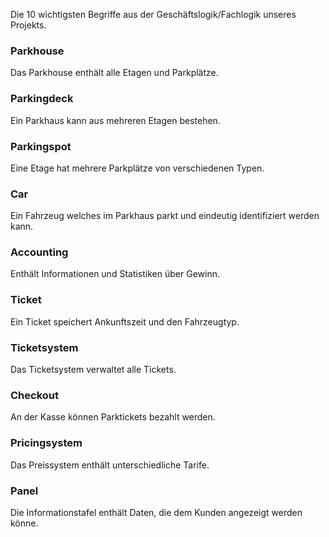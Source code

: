 
Die 10 wichtigsten Begriffe aus der Geschäftslogik/Fachlogik unseres Projekts.

### Parkhouse
Das Parkhouse enthält alle Etagen und Parkplätze.

### Parkingdeck
Ein Parkhaus kann aus mehreren Etagen bestehen.

### Parkingspot
Eine Etage hat mehrere Parkplätze von verschiedenen Typen.

### Car
Ein Fahrzeug welches im Parkhaus parkt und eindeutig identifiziert werden kann.

### Accounting
Enthält Informationen und Statistiken über Gewinn.

### Ticket
Ein Ticket speichert Ankunftszeit und den Fahrzeugtyp.

### Ticketsystem
Das Ticketsystem verwaltet alle Tickets.

### Checkout
An der Kasse können Parktickets bezahlt werden.

### Pricingsystem
Das Preissystem enthält unterschiedliche Tarife.

### Panel
Die Informationstafel enthält Daten, die dem Kunden angezeigt werden könne.

